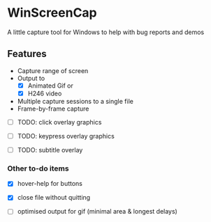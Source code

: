 # WinScreenCap
A little capture tool for Windows to help with bug reports and demos

## Features

* Capture range of screen
* Output to
  * [x] Animated Gif or
  * [x] H246 video
* Multiple capture sessions to a single file
* Frame-by-frame capture
* [ ] TODO: click overlay graphics
* [ ] TODO: keypress overlay graphics
* [ ] TODO: subtitle overlay


### Other to-do items

* [x] hover-help for buttons
* [x] close file without quitting
* [ ] optimised output for gif (minimal area & longest delays)


